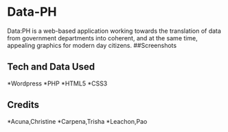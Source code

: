 # Data-PH
Data:PH is a web-based application working towards the translation of data from government departments into coherent, and at the same time, appealing graphics for modern day citizens.
##Screenshots
![<Home>](http://s28.postimg.org/yr50aj1gd/Screen_Shot_2015_11_22_at_11_21_43_AM.png)
![<Dataset Page>](http://s28.postimg.org/yr50aj1gd/Screen_Shot_2015_11_22_at_11_21_43_AM.png)
![<About>](https://fbcdn-sphotos-c-a.akamaihd.net/hphotos-ak-xat1/v/t35.0-12/12287394_10203754501982845_2102873876_o.jpg?oh=aa10a8c0034b3ca504104d22174127ad&oe=56532B5A&__gda__=1448300007_dbef26f8213531750c2fbc0034dec4c5)
## Tech and Data Used
*Wordpress
*PHP
*HTML5
*CSS3
## Credits
*Acuna,Christine
*Carpena,Trisha
*Leachon,Pao
